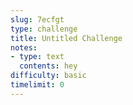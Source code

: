 ```yaml
---
slug: 7ecfgt
type: challenge
title: Untitled Challenge
notes:
- type: text
  contents: hey
difficulty: basic
timelimit: 0
---
```


